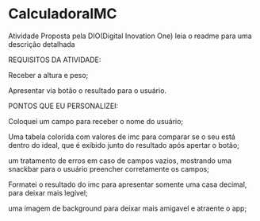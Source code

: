 # CalculadoraIMC
Atividade Proposta pela DIO(Digital Inovation One) leia o readme para uma descrição detalhada

REQUISITOS DA ATIVIDADE:

Receber a altura e peso;

Apresentar via botão o resultado para o usuário.

PONTOS QUE EU PERSONALIZEI:

Coloquei um campo para receber o nome do usuário;

Uma tabela colorida com valores de imc para comparar se o seu está dentro do ideal, que é exibido junto do resultado após apertar o botão;

um tratamento de erros em caso de campos vazios, mostrando uma snackbar para o usuário preencher corretamente os campos;

Formatei o resultado do imc para apresentar somente uma casa decimal, para deixar mais legível;

uma imagem de background para deixar mais amigavel e atraente o app;
